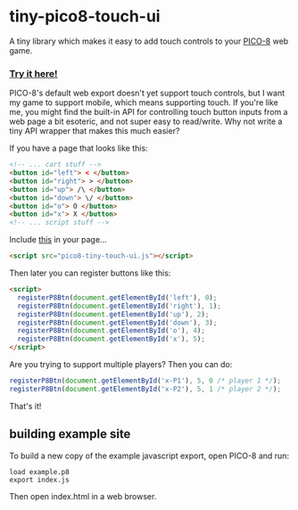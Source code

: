 # tiny-pico8-touch-ui

A tiny library which makes it easy to add touch controls to your [PICO-8](https://www.lexaloffle.com/pico-8.php) web game.

### [Try it here!](https://benwiley4000.github.io/tiny-pico8-touch-ui/)

PICO-8's default web export doesn't yet support touch controls, but I want my game to support mobile, which means supporting touch. If you're like me, you might find the built-in API for controlling touch button inputs from a web page a bit esoteric, and not super easy to read/write. Why not write a tiny API wrapper that makes this much easier?

If you have a page that looks like this:

```html
<!-- ... cart stuff -->
<button id="left"> < </button>
<button id="right"> > </button>
<button id="up"> /\ </button>
<button id="down"> \/ </button>
<button id="o"> O </button>
<button id="x"> X </button>
<!-- ... script stuff -->
```

Include [this](pico8-tiny-touch-ui.js) in your page...

```html
<script src="pico8-tiny-touch-ui.js"></script>
```

Then later you can register buttons like this:

```html
<script>
  registerP8Btn(document.getElementById('left'), 0);
  registerP8Btn(document.getElementById('right'), 1);
  registerP8Btn(document.getElementById('up'), 2);
  registerP8Btn(document.getElementById('down'), 3);
  registerP8Btn(document.getElementById('o'), 4);
  registerP8Btn(document.getElementById('x'), 5);
</script>
```

Are you trying to support multiple players? Then you can do:

```js
registerP8Btn(document.getElementById('x-P1'), 5, 0 /* player 1 */);
registerP8Btn(document.getElementById('x-P2'), 5, 1 /* player 2 */);
```

That's it!

## building example site

To build a new copy of the example javascript export, open PICO-8 and run:

```console
load example.p8
export index.js
```

Then open index.html in a web browser.

